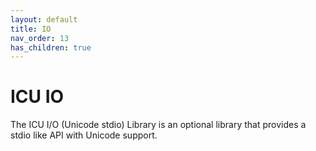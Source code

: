 ```yaml
---
layout: default
title: IO
nav_order: 13
has_children: true
---
```

<!--
© 2020 and later: Unicode, Inc. and others.
License & terms of use: http://www.unicode.org/copyright.html
-->

# ICU IO

The ICU I/O (Unicode stdio) Library is an optional library that provides a stdio like API with Unicode support.

